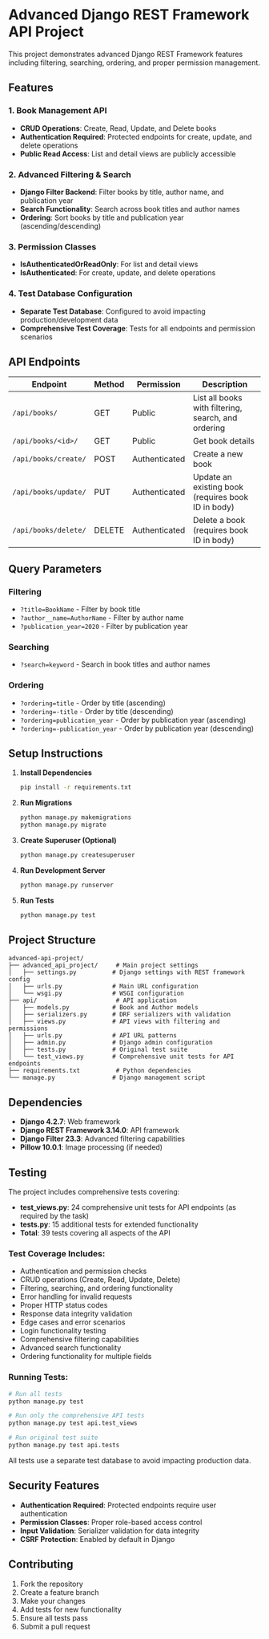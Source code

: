 # Advanced Django REST Framework API Project

This project demonstrates advanced Django REST Framework features including filtering, searching, ordering, and proper permission management.

## Features

### 1. Book Management API
- **CRUD Operations**: Create, Read, Update, and Delete books
- **Authentication Required**: Protected endpoints for create, update, and delete operations
- **Public Read Access**: List and detail views are publicly accessible

### 2. Advanced Filtering & Search
- **Django Filter Backend**: Filter books by title, author name, and publication year
- **Search Functionality**: Search across book titles and author names
- **Ordering**: Sort books by title and publication year (ascending/descending)

### 3. Permission Classes
- **IsAuthenticatedOrReadOnly**: For list and detail views
- **IsAuthenticated**: For create, update, and delete operations

### 4. Test Database Configuration
- **Separate Test Database**: Configured to avoid impacting production/development data
- **Comprehensive Test Coverage**: Tests for all endpoints and permission scenarios

## API Endpoints

| Endpoint | Method | Permission | Description |
|----------|--------|------------|-------------|
| `/api/books/` | GET | Public | List all books with filtering, search, and ordering |
| `/api/books/<id>/` | GET | Public | Get book details |
| `/api/books/create/` | POST | Authenticated | Create a new book |
| `/api/books/update/` | PUT | Authenticated | Update an existing book (requires book ID in body) |
| `/api/books/delete/` | DELETE | Authenticated | Delete a book (requires book ID in body) |

## Query Parameters

### Filtering
- `?title=BookName` - Filter by book title
- `?author__name=AuthorName` - Filter by author name
- `?publication_year=2020` - Filter by publication year

### Searching
- `?search=keyword` - Search in book titles and author names

### Ordering
- `?ordering=title` - Order by title (ascending)
- `?ordering=-title` - Order by title (descending)
- `?ordering=publication_year` - Order by publication year (ascending)
- `?ordering=-publication_year` - Order by publication year (descending)

## Setup Instructions

1. **Install Dependencies**
   ```bash
   pip install -r requirements.txt
   ```

2. **Run Migrations**
   ```bash
   python manage.py makemigrations
   python manage.py migrate
   ```

3. **Create Superuser (Optional)**
   ```bash
   python manage.py createsuperuser
   ```

4. **Run Development Server**
   ```bash
   python manage.py runserver
   ```

5. **Run Tests**
   ```bash
   python manage.py test
   ```

## Project Structure

```
advanced-api-project/
├── advanced_api_project/     # Main project settings
│   ├── settings.py          # Django settings with REST framework config
│   ├── urls.py              # Main URL configuration
│   └── wsgi.py              # WSGI configuration
├── api/                      # API application
│   ├── models.py            # Book and Author models
│   ├── serializers.py       # DRF serializers with validation
│   ├── views.py             # API views with filtering and permissions
│   ├── urls.py              # API URL patterns
│   ├── admin.py             # Django admin configuration
│   ├── tests.py             # Original test suite
│   └── test_views.py        # Comprehensive unit tests for API endpoints
├── requirements.txt          # Python dependencies
└── manage.py                # Django management script
```

## Dependencies

- **Django 4.2.7**: Web framework
- **Django REST Framework 3.14.0**: API framework
- **Django Filter 23.3**: Advanced filtering capabilities
- **Pillow 10.0.1**: Image processing (if needed)

## Testing

The project includes comprehensive tests covering:
- **test_views.py**: 24 comprehensive unit tests for API endpoints (as required by the task)
- **tests.py**: 15 additional tests for extended functionality
- **Total**: 39 tests covering all aspects of the API

### Test Coverage Includes:
- Authentication and permission checks
- CRUD operations (Create, Read, Update, Delete)
- Filtering, searching, and ordering functionality
- Error handling for invalid requests
- Proper HTTP status codes
- Response data integrity validation
- Edge cases and error scenarios
- Login functionality testing
- Comprehensive filtering capabilities
- Advanced search functionality
- Ordering functionality for multiple fields

### Running Tests:
```bash
# Run all tests
python manage.py test

# Run only the comprehensive API tests
python manage.py test api.test_views

# Run original test suite
python manage.py test api.tests
```

All tests use a separate test database to avoid impacting production data.

## Security Features

- **Authentication Required**: Protected endpoints require user authentication
- **Permission Classes**: Proper role-based access control
- **Input Validation**: Serializer validation for data integrity
- **CSRF Protection**: Enabled by default in Django

## Contributing

1. Fork the repository
2. Create a feature branch
3. Make your changes
4. Add tests for new functionality
5. Ensure all tests pass
6. Submit a pull request
